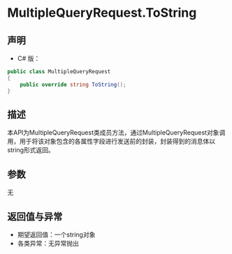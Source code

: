 # MultipleQueryRequest.ToString

## 声明
- C# 版：

``` C#
public class MultipleQueryRequest
{
    public override string ToString();
}
```

## 描述
本API为MultipleQueryRequest类成员方法，通过MultipleQueryRequest对象调用，用于将该对象包含的各属性字段进行发送前的封装，封装得到的消息体以string形式返回。

## 参数
无

## 返回值与异常
- 期望返回值：一个string对象
- 各类异常：无异常抛出


